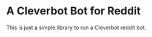 A Cleverbot Bot for Reddit
==========================

This is just a simple library to run a Cleverbot reddit bot.
